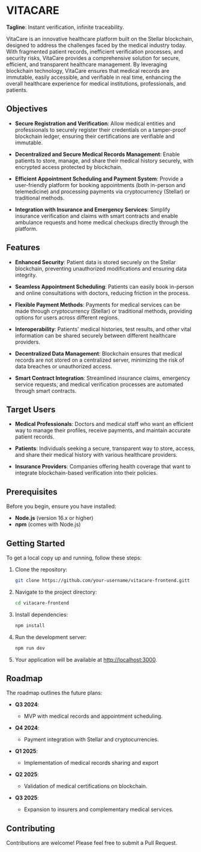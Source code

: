 # VITACARE

**Tagline**: Instant verification, infinite traceability.

VitaCare is an innovative healthcare platform built on the Stellar blockchain, designed to address the challenges faced by the medical industry today. With fragmented patient records, inefficient verification processes, and security risks, VitaCare provides a comprehensive solution for secure, efficient, and transparent healthcare management. By leveraging blockchain technology, VitaCare ensures that medical records are immutable, easily accessible, and verifiable in real time, enhancing the overall healthcare experience for medical institutions, professionals, and patients.

## Objectives

- **Secure Registration and Verification**: Allow medical entities and professionals to securely register their credentials on a tamper-proof blockchain ledger, ensuring their certifications are verifiable and immutable.

- **Decentralized and Secure Medical Records Management**: Enable patients to store, manage, and share their medical history securely, with encrypted access protected by blockchain.

- **Efficient Appointment Scheduling and Payment System**: Provide a user-friendly platform for booking appointments (both in-person and telemedicine) and processing payments via cryptocurrency (Stellar) or traditional methods.

- **Integration with Insurance and Emergency Services**: Simplify insurance verification and claims with smart contracts and enable ambulance requests and home medical checkups directly through the platform.

## Features

- **Enhanced Security**: Patient data is stored securely on the Stellar blockchain, preventing unauthorized modifications and ensuring data integrity.

- **Seamless Appointment Scheduling**: Patients can easily book in-person and online consultations with doctors, reducing friction in the process.

- **Flexible Payment Methods**: Payments for medical services can be made through cryptocurrency (Stellar) or traditional methods, providing options for users across different regions.

- **Interoperability**: Patients' medical histories, test results, and other vital information can be shared securely between different healthcare providers.

- **Decentralized Data Management**: Blockchain ensures that medical records are not stored on a centralized server, minimizing the risk of data breaches or unauthorized access.

- **Smart Contract Integration**: Streamlined insurance claims, emergency service requests, and medical verification processes are automated through smart contracts.

## Target Users

- **Medical Professionals**: Doctors and medical staff who want an efficient way to manage their profiles, receive payments, and maintain accurate patient records.

- **Patients**: Individuals seeking a secure, transparent way to store, access, and share their medical history with various healthcare providers.

- **Insurance Providers**: Companies offering health coverage that want to integrate blockchain-based verification into their policies.

## Prerequisites

Before you begin, ensure you have installed:

- **Node.js** (version 16.x or higher)
- **npm** (comes with Node.js)

## Getting Started

To get a local copy up and running, follow these steps:

1. Clone the repository:
   ```bash
   git clone https://github.com/your-username/vitacare-frontend.gitt
   ```
2. Navigate to the project directory:
   ```bash
   cd vitacare-frontend
   ```
3. Install dependencies:
   ```bash
   npm install
   ```
4. Run the development server:
   ```bash
   npm run dev
   ```
5. Your application will be available at [http://localhost:3000](http://localhost:3000).

## Roadmap

The roadmap outlines the future plans:

- **Q3 2024**: 
   - MVP with medical records and appointment scheduling.

- **Q4 2024**: 
   - Payment integration with Stellar and cryptocurrencies.

- **Q1 2025**: 
   - Implementation of medical records sharing and export

- **Q2 2025**: 
   - Validation of medical certifications on blockchain.

- **Q3 2025**: 
   - Expansion to insurers and complementary medical services.

## Contributing

Contributions are welcome! Please feel free to submit a Pull Request.